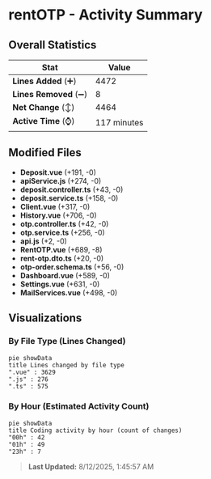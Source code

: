 # rentOTP - Activity Summary 

## Overall Statistics

| Stat                   | Value                                                             |
| ---------------------- | ----------------------------------------------------------------- |
| **Lines Added** (➕)   | 4472                                          |
| **Lines Removed** (➖) | 8                                        |
| **Net Change** (↕)    | 4464                |
| **Active Time** (⌚)   | 117 minutes |


## Modified Files
- **Deposit.vue** (+191, -0)
- **apiService.js** (+274, -0)
- **deposit.controller.ts** (+43, -0)
- **deposit.service.ts** (+158, -0)
- **Client.vue** (+317, -0)
- **History.vue** (+706, -0)
- **otp.controller.ts** (+42, -0)
- **otp.service.ts** (+256, -0)
- **api.js** (+2, -0)
- **RentOTP.vue** (+689, -8)
- **rent-otp.dto.ts** (+20, -0)
- **otp-order.schema.ts** (+56, -0)
- **Dashboard.vue** (+589, -0)
- **Settings.vue** (+631, -0)
- **MailServices.vue** (+498, -0)

## Visualizations

### By File Type (Lines Changed)

```mermaid
pie showData
title Lines changed by file type
".vue" : 3629
".js" : 276
".ts" : 575
```

### By Hour (Estimated Activity Count)

```mermaid
pie showData
title Coding activity by hour (count of changes)
"00h" : 42
"01h" : 49
"23h" : 7
```


> **Last Updated:** 8/12/2025, 1:45:57 AM